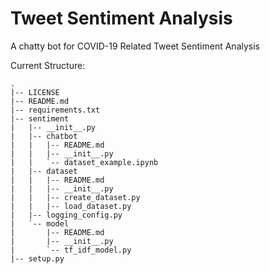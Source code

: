 # Tweet Sentiment Analysis

A chatty bot for COVID-19 Related Tweet Sentiment Analysis

Current Structure:
```shell
.
|-- LICENSE
|-- README.md
|-- requirements.txt
|-- sentiment
|   |-- __init__.py
|   |-- chatbot
|   |   |-- README.md
|   |   |-- __init__.py
|   |   `-- dataset_example.ipynb
|   |-- dataset
|   |   |-- README.md
|   |   |-- __init__.py
|   |   |-- create_dataset.py
|   |   |-- load_dataset.py
|   |-- logging_config.py
|   `-- model
|       |-- README.md
|       |-- __init__.py
|       `-- tf_idf_model.py
|-- setup.py
```